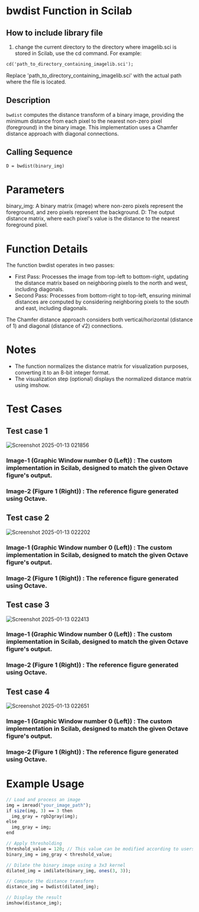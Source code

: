 # bwdist Function in Scilab

## How to include library file 

1.  change the current directory to the directory where imagelib.sci is stored in Scilab, use the cd command. For example:

```scilab
cd('path_to_directory_containing_imagelib.sci');
```

Replace 'path_to_directory_containing_imagelib.sci' with the actual path where the file is located.

## Description
`bwdist` computes the distance transform of a binary image, providing the minimum distance from each pixel to the nearest non-zero pixel (foreground) in the binary image. This implementation uses a Chamfer distance approach with diagonal connections.

## Calling Sequence
```scilab
D = bwdist(binary_img)
```
# Parameters
binary_img: A binary matrix (image) where non-zero pixels represent the foreground, and zero pixels represent the background.
D: The output distance matrix, where each pixel's value is the distance to the nearest foreground pixel.

# Function Details
The function bwdist operates in two passes:

- First Pass: Processes the image from top-left to bottom-right, updating the distance matrix based on neighboring pixels to the north and west, including diagonals.
-  Second Pass: Processes from bottom-right to top-left, ensuring minimal distances are computed by considering neighboring pixels to the south and east, including diagonals.

The Chamfer distance approach considers both vertical/horizontal (distance of 1) and diagonal (distance of √2) connections.

# Notes

- The function normalizes the distance matrix for visualization purposes, converting it to an 8-bit integer format.
- The visualization step (optional) displays the normalized distance matrix using imshow.


# Test Cases
## Test case 1

![Screenshot 2025-01-13 021856](https://github.com/user-attachments/assets/849e1d27-42d2-415e-b2dc-dc5a97a42c09)

### Image-1 (Graphic Window number 0 (Left)) : The custom implementation in Scilab, designed to match the given Octave figure's output. 

### Image-2 (Figure 1 (Right)) : The reference figure generated using Octave.

## Test case 2

![Screenshot 2025-01-13 022202](https://github.com/user-attachments/assets/1e4e5562-222e-4da3-8262-fd25922d38e3)

### Image-1 (Graphic Window number 0 (Left)) : The custom implementation in Scilab, designed to match the given Octave figure's output. 

### Image-2 (Figure 1 (Right)) : The reference figure generated using Octave.


## Test case 3

![Screenshot 2025-01-13 022413](https://github.com/user-attachments/assets/6b0cd119-1d13-4d90-8e95-d45614c3ea2b)

### Image-1 (Graphic Window number 0 (Left)) : The custom implementation in Scilab, designed to match the given Octave figure's output. 

### Image-2 (Figure 1 (Right)) : The reference figure generated using Octave.

## Test case 4

![Screenshot 2025-01-13 022651](https://github.com/user-attachments/assets/2e00ea83-c870-4a7b-a3c7-cbf47eff7c37)

### Image-1 (Graphic Window number 0 (Left)) : The custom implementation in Scilab, designed to match the given Octave figure's output. 

### Image-2 (Figure 1 (Right)) : The reference figure generated using Octave.


# Example Usage
```scilab
// Load and process an image
img = imread("your_image_path");
if size(img, 3) == 3 then
  img_gray = rgb2gray(img);
else
  img_gray = img;
end

// Apply thresholding
threshold_value = 120; // This value can be modified according to users requirement
binary_img = img_gray < threshold_value;

// Dilate the binary image using a 3x3 kernel
dilated_img = imdilate(binary_img, ones(3, 3));

// Compute the distance transform
distance_img = bwdist(dilated_img);

// Display the result
imshow(distance_img);
```
